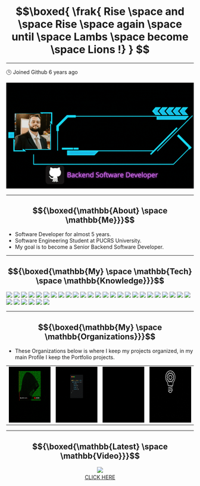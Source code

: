 # $$\boxed{ \frak{ Rise \space and \space Rise \space again \space until \space Lambs \space become \space Lions !} } $$

---

🕒 Joined Github 6 years ago

<p align="center">
  <img src="images/gif/Me.gif">
</p>

---

## $${\boxed{\mathbb{About} \space \mathbb{Me}}}$$ 

* Software Developer for almost 5 years.
* Software Engineering Student at PUCRS University.
* My goal is to become a Senior Backend Software Developer.

---

## $${\boxed{\mathbb{My} \space \mathbb{Tech} \space \mathbb{Knowledge}}}$$ 


<img src="https://img.shields.io/badge/Git-000000?style=for-the-badge&logo=git&logoColor=red">
<img src="https://img.shields.io/badge/GitHub-000000?style=for-the-badge&logo=github&logoColor=white">
<img src="https://img.shields.io/badge/GitLab-000000?style=for-the-badge&logo=gitlab&logoColor=orange">
<img src="https://img.shields.io/badge/Bitbucket-000000?style=for-the-badge&logo=bitbucket&logoColor=blue">
<img src="https://img.shields.io/badge/Java-ED8B00?style=for-the-badge&logo=java&logoColor=white"> 
<img src="https://img.shields.io/badge/Python-14354C?style=for-the-badge&logo=python&logoColor=white"> 
<img src="https://img.shields.io/badge/JavaScript-323330?style=for-the-badge&logo=javascript&logoColor=F7DF1E"> 
<img src="https://img.shields.io/badge/Ruby-CC342D?style=for-the-badge&logo=ruby&logoColor=white"> 
<img src="https://img.shields.io/badge/Dart-0175C2?style=for-the-badge&logo=dart&logoColor=white"> 
<img src="https://img.shields.io/badge/Markdown-000000?style=for-the-badge&logo=markdown&logoColor=white"> 
<img src="https://img.shields.io/badge/Shell_Script-121011?style=for-the-badge&logo=gnu-bash&logoColor=white"> 
<img src="https://img.shields.io/badge/C-00599C?style=for-the-badge&logo=c&logoColor=white"> 
<img src="https://img.shields.io/badge/TypeScript-007ACC?style=for-the-badge&logo=typescript&logoColor=white"> 
<img src="https://img.shields.io/badge/csharp-4700A5?style=for-the-badge&logo=csharp&logoColor=white">
<img src="https://img.shields.io/badge/Angular-DD0031?style=for-the-badge&logo=angular&logoColor=white"> 
<img src="https://img.shields.io/badge/Spring-6DB33F?style=for-the-badge&logo=spring&logoColor=white">
<img src="https://img.shields.io/badge/Flutter-02569B?style=for-the-badge&logo=flutter&logoColor=white"> 
<img src="https://img.shields.io/badge/.NET%20Core-4700A5?style=for-the-badge&logo=dotnet&logoColor=white"> 
<img src="https://img.shields.io/badge/MySQL-00000F?style=for-the-badge&logo=mysql&logoColor=white"> 
<img src="https://img.shields.io/badge/PostgreSQL-316192?style=for-the-badge&logo=postgresql&logoColor=white"> 
<img src="https://img.shields.io/badge/MariaDB-01529E?style=for-the-badge&logo=mariadb&logoColor=white"> 
<img src="https://img.shields.io/badge/MongoDB-4EA94B?style=for-the-badge&logo=mongodb&logoColor=white"> 
<img src="https://img.shields.io/badge/Firebase-F29D0C?style=for-the-badge&logo=firebase&logoColor=white">  
<img src="https://img.shields.io/badge/Windows-017AD7?style=for-the-badge&logo=windows&logoColor=white"> 
<img src="https://img.shields.io/badge/Linux-E34F26?style=for-the-badge&logo=linux&logoColor=black">
<img src="https://img.shields.io/badge/Amazon_AWS-232F3E?style=for-the-badge&logo=amazon-aws&logoColor=white"> 
<img src="https://img.shields.io/badge/Travis-E4D766?style=for-the-badge&logo=travis&logoColor=white"> 
<img src="https://img.shields.io/badge/Jenkins-D33833?style=for-the-badge&logo=jenkins&logoColor=white">
<img src="https://img.shields.io/badge/HTML5-E34F26?style=for-the-badge&logo=html5&logoColor=white"> 
<img src="https://img.shields.io/badge/CSS3-1572B6?style=for-the-badge&logo=css3&logoColor=white"> 
<img src="https://img.shields.io/badge/Node.js-43853D?style=for-the-badge&logo=node.js&logoColor=white">

---

## $${\boxed{\mathbb{My} \space \mathbb{Organizations}}}$$ 

* These Organizations below is where I keep my projects organized, in my main Profile I keep the Portfolio projects.

|   ||||
|---|---|---|---|
| [<img src="images/gif/Estudos-Fanto-Animated.gif" width=150 height=150>](https://github.com/fanto-estudos") |[<img src="images/gif/Fanto-Template-animated.gif" width=150 height=150>](https://github.com/Fanto-Templates")|[<img src="images/gif/Trabalho-Faculdade-Animated.gif" width=150 height=150>](https://github.com/trabalhos-da-faculdade") |[<img src="images/gif/Algoritmos-Avancados-Animated.gif" width=150 height=150>](https://github.com/fanto-algoritmos") |

---

## $${\boxed{\mathbb{Latest} \space \mathbb{Video}}}$$ 

<p align="center">
  <img src="https://user-images.githubusercontent.com/18719295/234381376-c6dba2f6-2b0d-4e86-9ae7-76a32faf7fdf.png" width=400 heigth=400>
  <br>
  <a href="https://youtu.be/YcW7CLAQJjQ">CLICK HERE</a>
</p>


